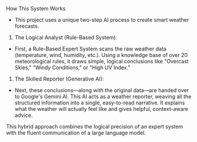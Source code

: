 How This System Works
- This project uses a unique two-step AI process to create smart weather forecasts.

1. The Logical Analyst (Rule-Based System):
- First, a Rule-Based Expert System scans the raw weather data (temperature, wind, humidity, etc.). Using a knowledge base of over 20 meteorological rules, it draws simple, logical conclusions like "Overcast Skies," "Windy Conditions," or "High UV Index."

1. The Skilled Reporter (Generative AI):
- Next, these conclusions—along with the original data—are handed over to Google's Gemini AI. This AI acts as a weather reporter, weaving all the structured information into a single, easy-to-read narrative. It explains what the weather will actually feel like and gives helpful, context-aware advice.

This hybrid approach combines the logical precision of an expert system with the fluent communication of a large language model.
